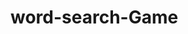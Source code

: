 # word-search-Game

<!-- This program is a textual representation of the word search game, that reads a grid from a file and uses another file to verify words. -->